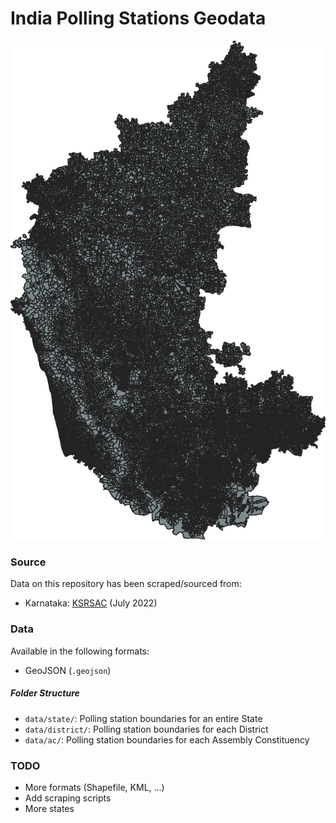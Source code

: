 # India Polling Stations Geodata

![Karnataka Polling Station Boundaries](karnataka.png)

### Source

Data on this repository has been scraped/sourced from:

- Karnataka: [KSRSAC](https://kgis.ksrsac.in/pollinginfo/) (July 2022)

### Data

Available in the following formats:

- GeoJSON (`.geojson`)

##### Folder Structure

- `data/state/`: Polling station boundaries for an entire State
- `data/district/`: Polling station boundaries for each District
- `data/ac/`: Polling station boundaries for each Assembly Constituency

### TODO

- More formats (Shapefile, KML, ...)
- Add scraping scripts
- More states
